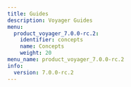 ```yaml
---
title: Guides
description: Voyager Guides
menu:
  product_voyager_7.0.0-rc.2:
    identifier: concepts
    name: Concepts
    weight: 20
menu_name: product_voyager_7.0.0-rc.2
info:
  version: 7.0.0-rc.2
---
```


